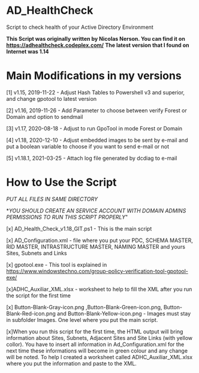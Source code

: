 # AD_HealthCheck
Script to check health of your Active Directory Environment

**This Script was originally written by Nicolas Nerson. You can find it on https://adhealthcheck.codeplex.com/**
**The latest version that I found on Internet was 1.14**


# Main Modifications in my versions

[1] v1.15, 2019-11-22 - Adjust Hash Tables to Powershell v3 and superior, and change gpotool to latest version

[2] v1.16, 2019-11-26 - Add Parameter to choose between verify Forest or Domain and option to sendmail

[3] v1.17, 2020-08-18 - Adjust to run GpoTool in mode Forest or Domain 

[4] v1.18, 2020-12-10 - Adjust embedded images to be sent by e-mail and put a boolean variable to choose if you want to send e-mail or not

[5] v1.18.1, 2021-03-25 - Attach log file generated by dcdiag to e-mail



# How to Use the Script

*_PUT ALL FILES IN SAME DIRECTORY_*

*_YOU SHOULD CREATE AN SERVICE ACCOUNT WITH DOMAIN ADMINS PERMISSIONS TO RUN THIS SCRIPT PROPERLY_"

[x] AD_Health_Check_v1.18_GIT.ps1 - This is the main script

[x] AD_Configuration.xml - file where you put your PDC, SCHEMA MASTER, RID MASTER, INTRASTRUCTURE MASTER, NAMING MASTER and yours Sites, Subnets and Links 

[x] gpotool.exe - This tool is explained in https://www.windowstechno.com/group-policy-verification-tool-gpotool-exe/

[x]ADHC_Auxiliar_XML.xlsx - worksheet to help to fill the XML after you run the script for the first time

[x] Button-Blank-Gray-icon.png ,Button-Blank-Green-icon.png, Button-Blank-Red-icon.png and Button-Blank-Yellow-icon.png  - Images must stay in subfolder Images. One level where you put the main script. 

[x]When you run this script for the first time, the HTML output will bring information about Sites, Subnets, Adjacent Sites and Site Links (with yellow collor). You have to insert all information in Ad_Configuration.xml for the next time these informations will become in green colour and any change will be noted. To help I created a worksheet called ADHC_Auxiliar_XML.xlsx where you put the information and paste to the XML. 
